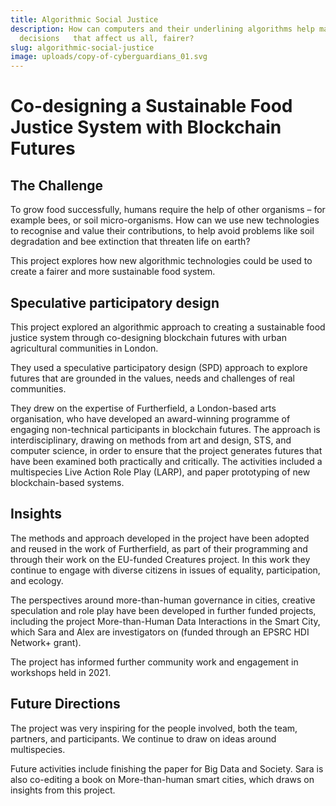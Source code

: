 ```yaml
---
title: Algorithmic Social Justice
description: How can computers and their underlining algorithms help make the
  decisions   that affect us all, fairer?
slug: algorithmic-social-justice
image: uploads/copy-of-cyberguardians_01.svg
---
```

# Co-designing a Sustainable Food Justice System with Blockchain Futures

## The Challenge

To grow food successfully, humans require the help of other organisms – for example bees, or soil micro-organisms. How can we use new technologies to recognise and value their contributions, to help avoid problems like soil degradation and bee extinction that threaten life on earth?

This project explores how new algorithmic technologies could be used to create a fairer and more sustainable food system.

## Speculative participatory design

This project explored an algorithmic approach to creating a sustainable food justice system through co-designing blockchain futures with urban agricultural communities in London.

They used a speculative participatory design (SPD) approach to explore futures that are grounded in the values, needs and challenges of real communities.

They drew on the expertise of Furtherfield, a London-based arts organisation, who have developed an award-winning programme of engaging non-technical participants in blockchain futures. The approach is interdisciplinary, drawing on methods from art and design, STS, and computer science, in order to ensure that the project generates futures that have been examined both practically and critically. The activities included a multispecies Live Action Role Play (LARP), and paper prototyping of new blockchain-based systems.

## Insights

The methods and approach developed in the project have been adopted and reused in the work of Furtherfield, as part of their programming and through their work on the EU-funded Creatures project. In this work they continue to engage with diverse citizens in issues of equality, participation, and ecology.

The perspectives around more-than-human governance in cities, creative speculation and role play have been developed in further funded projects, including the project More-than-Human Data Interactions in the Smart City, which Sara and Alex are investigators on (funded through an EPSRC HDI Network+ grant).

The project has informed further community work and engagement in workshops held in 2021.

## Future Directions

The project was very inspiring for the people involved, both the team, partners, and participants. We continue to draw on ideas around multispecies.

Future activities include finishing the paper for Big Data and Society. Sara is also co-editing a book on More-than-human smart cities, which draws on insights from this project.
